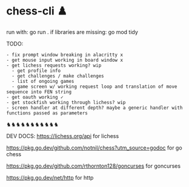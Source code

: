 # chess-cli ♟️

run with: go run .
if libraries are missing: go mod tidy


TODO: 

    - fix prompt window breaking in alacritty x
    - get mouse input working in board window x
    - get lichess requests working? wip
      - get profile info
      - get challenges / make challenges
      - list of ongoing games
      - game screen w/ working request loop and translation of move sequence into FEN string
    - get oauth working ✓
    - get stockfish working through lichess? wip
    - screen handler at different depth? maybe a generic handler with functions passed as parameters


♞♞♞♞♞♞♞♞♞♞♞

DEV DOCS:
https://lichess.org/api for lichess

https://pkg.go.dev/github.com/notnil/chess?utm_source=godoc for go chess

https://pkg.go.dev/github.com/rthornton128/goncurses for goncurses

https://pkg.go.dev/net/http for http